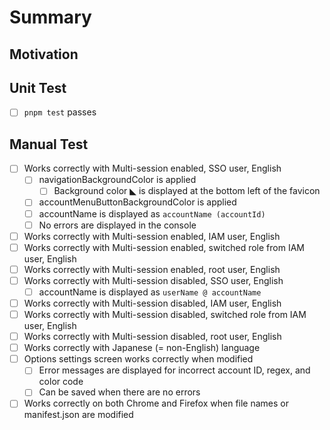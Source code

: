 # Summary

## Motivation

## Unit Test

- [ ] `pnpm test` passes

## Manual Test

- [ ] Works correctly with Multi-session enabled, SSO user, English
  - [ ] navigationBackgroundColor is applied
    - [ ] Background color ◣ is displayed at the bottom left of the favicon
  - [ ] accountMenuButtonBackgroundColor is applied
  - [ ] accountName is displayed as `accountName (accountId)`
  - [ ] No errors are displayed in the console
- [ ] Works correctly with Multi-session enabled, IAM user, English
- [ ] Works correctly with Multi-session enabled, switched role from IAM user, English
- [ ] Works correctly with Multi-session enabled, root user, English
- [ ] Works correctly with Multi-session disabled, SSO user, English
  - [ ] accountName is displayed as `userName @ accountName`
- [ ] Works correctly with Multi-session disabled, IAM user, English
- [ ] Works correctly with Multi-session disabled, switched role from IAM user, English
- [ ] Works correctly with Multi-session disabled, root user, English
- [ ] Works correctly with Japanese (= non-English) language
- [ ] Options settings screen works correctly when modified
  - [ ] Error messages are displayed for incorrect account ID, regex, and color code
  - [ ] Can be saved when there are no errors
- [ ] Works correctly on both Chrome and Firefox when file names or manifest.json are modified
